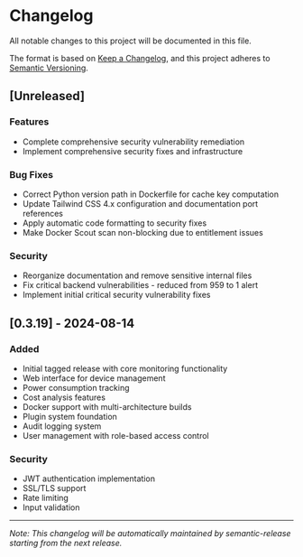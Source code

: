 # Changelog

All notable changes to this project will be documented in this file.

The format is based on [Keep a Changelog](https://keepachangelog.com/en/1.0.0/),
and this project adheres to [Semantic Versioning](https://semver.org/spec/v2.0.0.html).

## [Unreleased]

### Features
- Complete comprehensive security vulnerability remediation
- Implement comprehensive security fixes and infrastructure

### Bug Fixes
- Correct Python version path in Dockerfile for cache key computation
- Update Tailwind CSS 4.x configuration and documentation port references
- Apply automatic code formatting to security fixes
- Make Docker Scout scan non-blocking due to entitlement issues

### Security
- Reorganize documentation and remove sensitive internal files
- Fix critical backend vulnerabilities - reduced from 959 to 1 alert
- Implement initial critical security vulnerability fixes

## [0.3.19] - 2024-08-14

### Added
- Initial tagged release with core monitoring functionality
- Web interface for device management
- Power consumption tracking
- Cost analysis features
- Docker support with multi-architecture builds
- Plugin system foundation
- Audit logging system
- User management with role-based access control

### Security
- JWT authentication implementation
- SSL/TLS support
- Rate limiting
- Input validation

---

*Note: This changelog will be automatically maintained by semantic-release starting from the next release.*